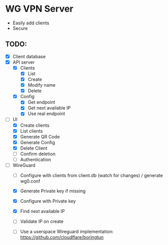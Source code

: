 # WG VPN Server

- Easily add clients
- Secure

## TODO:

- [X] Client database
- [X] API server
    - [X] Clients
        - [X] List
        - [X] Create
        - [X] Modify name
        - [X] Delete
    - [X] Config
        - [X] Get endpoint
        - [X] Get next available IP
        - [X] Use real endpoint
- [ ] UI
    - [X] Create clients
    - [X] List clients
    - [X] Generate QR Code
    - [X] Generate Config
    - [X] Delete Client
    - [ ] Confirm deletion
    - [ ] Authentication
- [ ] WireGuard
    - [ ] Configure with clients from client.db (watch for changes) / generate wg0.conf
    - [X] Generate Private key if missing
    - [X] Configure with Private key
    - [X] Find next available IP
    - [ ] Validate IP on create
    - [ ] Use a userspace Wireguard implementation: https://github.com/cloudflare/boringtun
 